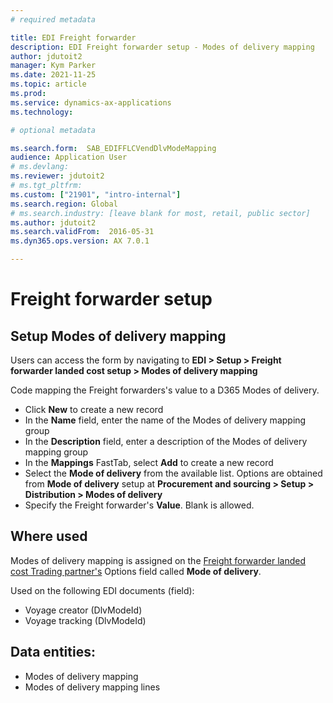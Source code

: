 ```yaml
---
# required metadata

title: EDI Freight forwarder
description: EDI Freight forwarder setup - Modes of delivery mapping
author: jdutoit2
manager: Kym Parker
ms.date: 2021-11-25
ms.topic: article
ms.prod: 
ms.service: dynamics-ax-applications
ms.technology: 

# optional metadata

ms.search.form:  SAB_EDIFFLCVendDlvModeMapping
audience: Application User
# ms.devlang:
ms.reviewer: jdutoit2
# ms.tgt_pltfrm:
ms.custom: ["21901", "intro-internal"]
ms.search.region: Global
# ms.search.industry: [leave blank for most, retail, public sector]
ms.author: jdutoit2
ms.search.validFrom:  2016-05-31
ms.dyn365.ops.version: AX 7.0.1

---
```


# Freight forwarder setup
## Setup Modes of delivery mapping

Users can access the form by navigating to **EDI > Setup > Freight forwarder landed cost setup > Modes of delivery mapping**

Code mapping the Freight forwarders's value to a D365 Modes of delivery. <br>

- Click **New** to create a new record
-	In the **Name** field, enter the name of the Modes of delivery mapping group
-	In the **Description** field, enter a description of the Modes of delivery mapping group
-	In the **Mappings** FastTab, select **Add** to create a new record
-	Select the **Mode of delivery** from the available list. Options are obtained from **Mode of delivery** setup at **Procurement and sourcing > Setup > Distribution > Modes of delivery**
-	Specify the Freight forwarder's **Value**. Blank is allowed.

## Where used
Modes of delivery mapping is assigned on the [Freight forwarder landed cost Trading partner's](../Trading-partner.md) Options field called **Mode of delivery**.

Used on the following EDI documents (field):
- Voyage creator (DlvModeId)
- Voyage tracking (DlvModeId)

## Data entities:
- Modes of delivery mapping
- Modes of delivery mapping lines
